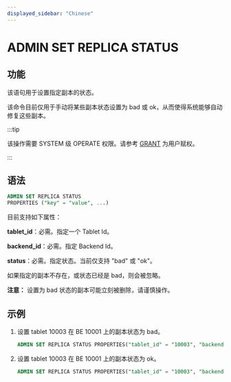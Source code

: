 ```yaml
---
displayed_sidebar: "Chinese"
---
```


# ADMIN SET REPLICA STATUS

## 功能

该语句用于设置指定副本的状态。

该命令目前仅用于手动将某些副本状态设置为 bad 或 ok，从而使得系统能够自动修复这些副本。

:::tip

该操作需要 SYSTEM 级 OPERATE 权限。请参考 [GRANT](../account-management/GRANT.md) 为用户赋权。

:::

## 语法

```sql
ADMIN SET REPLICA STATUS
PROPERTIES ("key" = "value", ...)
```

目前支持如下属性：

**tablet_id**：必需。指定一个 Tablet Id。

**backend_id**：必需。指定 Backend Id。

**status**：必需。指定状态。当前仅支持 "bad" 或 "ok"。

如果指定的副本不存在，或状态已经是 bad，则会被忽略。

**注意：**
设置为 bad 状态的副本可能立刻被删除，请谨慎操作。

## 示例

1. 设置 tablet 10003 在 BE 10001 上的副本状态为 bad。

    ```sql
    ADMIN SET REPLICA STATUS PROPERTIES("tablet_id" = "10003", "backend_id" = "10001", "status" = "bad");
    ```

2. 设置 tablet 10003 在 BE 10001 上的副本状态为 ok。

    ```sql
    ADMIN SET REPLICA STATUS PROPERTIES("tablet_id" = "10003", "backend_id" = "10001", "status" = "ok");
    ```
